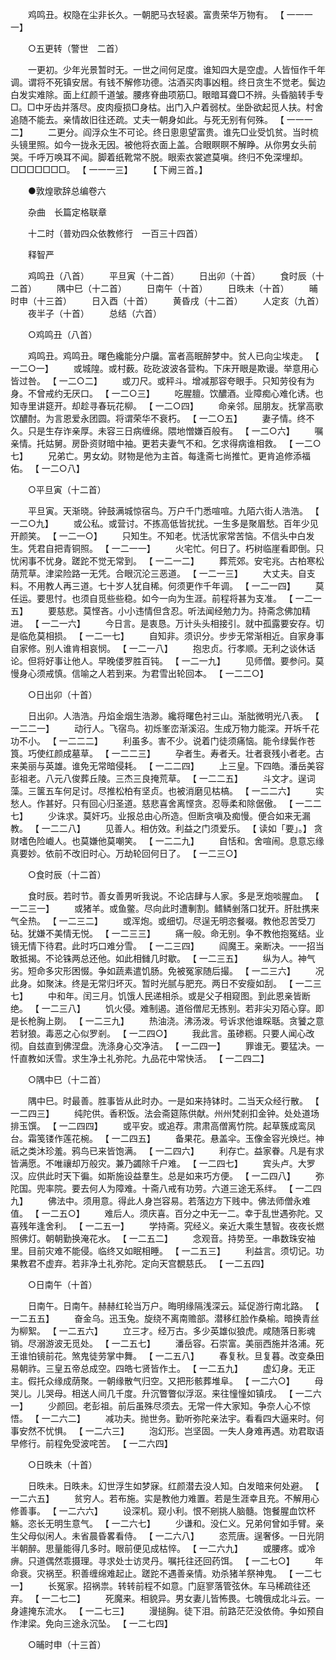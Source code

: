 <!-- { "loadSidebar": true } -->
　　鸡鸣丑。权隐在尘非长久。一朝肥马衣轻裘。富贵荣华万物有。 【 一一一一】 


　　○五更转（警世　二首） 

　　一更初。少年光景暂时无。一世之间何足度。谁知四大是空虚。人皆恒作千年调。谓将不死镇安居。有钱不解修功德。沽酒买肉事凶粗。终日贪生不觉老。鬓边白发实难除。面上红颜千道皱。腰疼脊曲项筋□。眼暗耳聋□不辨。头昏脑转手专□。□中牙齿并落尽。皮肉瘦损□身枯。出门入户着弱杖。坐卧欲起觅人扶。村舍追随不能去。亲情故旧往还疏。丈夫一朝身如此。与死无别有何殊。 【 一一一二】 
　　二更分。阎浮众生不可论。终日悤悤望富贵。谁先□业受饥贫。当时梳头镜里照。如今一拢永无因。被他将衣面上盖。合眼瞑瞑不解睁。从你男女头前哭。千呼万唤耳不闻。脚着纸靴常不脱。眼索衣裳遮莫嗔。终归不免深埋却。□□□□□□□。 【 一一一三】 
　　【 下阙三首。】 

　　●敦煌歌辞总编卷六 

　　杂曲　长篇定格联章 

　　十二时（普劝四众依教修行　一百三十四首） 

　　释智严 

　　鸡鸣丑（八首） 
　　平旦寅（十二首） 
　　日出卯（十首） 
　　食时辰（十二首） 
　　隅中巳（十二首） 
　　日南午（十首） 
　　日昳未（十首） 
　　晡时申（十三首） 
　　日入酉（十首） 
　　黄昏戌（十二首） 
　　人定亥（九首） 
　　夜半子（十首） 
　　总结（六首） 

　　○鸡鸣丑（八首） 

　　鸡鸣丑。鸡鸣丑。曙色纔能分户牖。富者高眠醉梦中。贫人已向尘埃走。 【 一二○一】 
　　或城隍。或村薮。矻矻波波各营构。下床开眼是欺谩。举意用心皆过咎。 【 一二○二】 
　　或刀尺。或秤斗。增减那容夸眼手。只知劳役有为身。不曾戒约无厌口。 【 一二○三】 
　　吃腥膻。饮醲酒。业障痴心难化诱。也知寺里讲筵开。却趁寻春玩花柳。 【 一二○四】 
　　命亲邻。屈朋友。抚掌高歌饮醲酎。为言恩爱永团圆。将谓荣华不衰朽。 【 一二○五】 
　　妻子情。终不久。只是生存诈亲厚。未容三日病缠绵。隈地憎嫌百般有。 【 一二○六】 
　　嘱亲情。托姑舅。房卧资财暗中袖。更若夫妻气不和。乞求得病谁相救。 【 一二○七】 
　　兄弟亡。男女幼。财物是他为主首。每逢斋七尚推忙。更肯追修添福佑。 【 一二○八】 

　　○平旦寅（十二首） 

　　平旦寅。天渐晓。钟鼓满城惊宿鸟。万户千门悉喧喧。九陌六街人浩浩。 【 一二○九】 
　　或公私。或营讨。不拣高低皆扰扰。一生多是聚眉愁。百年少见开颜笑。 【 一二一○】 
　　只知生。不知老。忧活忧家常苦恼。不信头中白发生。凭君自把青铜照。 【 一二一一】 
　　火宅忙。何日了。朽树临崖看即倒。只忧闲事不忧身。蹉跎不觉无常到。 【 一二一二】 
　　葬荒郊。安宅兆。古柏寒松荫荒草。津梁险路一无凭。合眼沉沦三恶道。 【 一二一三】 
　　大丈夫。自支料。不用教人再三道。七十岁人犹自稀。何须更作千年调。 【 一二一四】 
　　莫任运。要思忖。也须自觅些些稳。如今一向为生涯。前程将甚为支准。 【 一二一五】 
　　要慈悲。莫悭吝。小小违情但含忍。听法闻经勉力为。持斋念佛加精进。 【 一二一六】 
　　今日言。是衷恳。万计头头相接引。就中孤露要安存。切是临危莫相损。 【 一二一七】 
　　自知非。须识分。步步无常渐相近。自家身事自家修。别人谁肯相哀悯。 【 一二一八】 
　　抱忠贞。行孝顺。无利之谈休话论。但将好事让他人。早晚偻罗胜百钝。 【 一二一九】 
　　见师僧。要参问。莫慢身心须戒慎。信喻之人若到来。为君雪出轮回本。 【 一二二○】 

　　○日出卯（十首） 

　　日出卯。人浩浩。丹焰金烟生浩渺。纔将曙色衬三山。渐朏微明光八表。 【 一二二一】 
　　动行人。飞宿鸟。初烁峯峦渐溪沼。生成万物力能深。开坼千花功不小。 【 一二二二】 
　　利虽多。害不少。说着门徒须痛恼。能令绿鬓作苍筤。巧使红颜成墓草。 【 一二二三】 
　　孕者生。寿者夭。壮者衰残小者老。古来美丽与英雄。谁免无常暗侵耗。 【 一二二四】 
　　上三皇。下四皓。潘岳美容彭祖老。八元八俊葬丘陵。三杰三良掩荒草。 【 一二二五】 
　　斗文才。逞词藻。三箧五车何足讨。尽推松柏有坚贞。也被消磨见枯槁。 【 一二二六】 
　　实愁人。作甚好。只有回心归圣道。慈悲喜舍离悭贪。忍辱柔和除倨傲。 【 一二二七】 
　　少诛求。莫奸巧。业报总由心所造。但断贪嗔及痴慢。便合如来无漏教。 【 一二二八】 
　　见善人。相仿效。利益之门须爱乐。 【 读如「要」。】 贪财嗜色险巇人。也莫嫌他莫嘲笑。 【 一二二九】 
　　自恬和。舍喧闹。息意忘缘真要妙。依前不改旧时心。万劫轮回何日了。 【 一二三○】 

　　○食时辰（十二首） 

　　食时辰。若时节。善女善男听我说。不论店肆与人家。多是烹炮啖腥血。 【 一二三一】 
　　或猪羊。或鱼鳖。尽向此时遭剸割。鳍鳞剉落口犹开。肝肚携来气全热。 【 一二三二】 
　　或浑炮。或细切。尽逞无明恣餐啜。教他忍苦受刀砧。犹嫌不美情无悦。 【 一二三三】 
　　痛一般。命无别。争不教他抱冤结。业镜无情下待君。此时巧口难分雪。 【 一二三四】 
　　阎魔王。亲断决。一一招当敢抵揭。不论铢两总还他。如此相雠几时歇。 【 一二三五】 
　　纵为人。神气劣。短命多灾形困惙。争如蔬素遣饥肠。免被冤家随后撮。 【 一二三六】 
　　况此身。如聚沫。终是无常归坏灭。暂时光腻与肥充。两日不安瘦如刮。 【 一二三七】 
　　中和年。闰三月。饥饿人民递相杀。或是父子相窥图。到此恩亲皆断绝。 【 一二三八】 
　　饥火侵。难制遏。道俗僧尼无拣别。若非尖刃陌心穿。即是长枪胸上剟。 【 一二三九】 
　　热油浇。沸汤泼。号诉求他谁睬聒。贪饕之意若豺狼。毒恶之心似罗剎。 【 一二四○】 
　　我此言。虽碜粝。只要人闻心改彻。自兹直到佛涅盘。洗涤身心交净洁。 【 一二四一】 
　　罪谁无。要猛决。一忏直教如沃雪。求生净土礼弥陀。九品花中常快活。 【 一二四二】 

　　○隅中巳（十二首） 

　　隅中巳。时最善。胜事皆从此时办。一是如来持钵时。二当天众经行散。 【 一二四三】 
　　纯陀供。香积饭。法会斋筵陈供献。州州梵剎扣金钟。处处道场排玉馔。 【 一二四四】 
　　或平安。或追荐。肃肃高僧离竹院。起草簇成鸾凤台。霜笺镂作莲花椀。 【 一二四五】 
　　备果花。悬盖伞。玉像金容光焕烂。神祇之类沐珍羞。鸦鸟已来皆饱满。 【 一二四六】 
　　利存亡。益家眷。凡是有求皆满愿。不唯禳却万般灾。兼乃蠲除千户难。 【 一二四七】 
　　宾头卢。大罗汉。应供此时天下徧。如斯施设益羣生。总是如来巧方便。 【 一二四八】 
　　弥陀国。兜率院。要去何人为障难。十斋八戒有功劳。六道三途无系绊。 【 一二四九】 
　　佛法中。须用意。得此人身岂容易。若落边方下贱中。佛法师僧永难值。 【 一二五○】 
　　难后人。须庆喜。百分之中无一二。幸于乱世遇弥陀。又喜残年逢舍利。 【 一二五一】 
　　学持斋。究经义。亲近大乘生慧智。夜夜长燃照佛灯。朝朝勤换淹花水。 【 一二五二】 
　　念观音。持势至。一串数珠安袖里。目前灾难不能侵。临终又如眠相睡。 【 一二五三】 
　　利益言。须切记。功果教君不虚弃。若非净土礼弥陀。定向天宫覩慈氏。 【 一二五四】 

　　○日南午（十首） 

　　日南午。日南午。赫赫红轮当万户。晦明缘隔浅深云。延促游行南北路。 【 一二五五】 
　　奋金乌。迅玉兔。旋绕不离南赡部。潜移红脸作桑榆。暗换青丝为柳絮。 【 一二五六】 
　　立三才。经万古。多少英雄似狼虎。咸随落日影魂销。尽溺游波无觅处。 【 一二五七】 
　　潘岳容。石崇富。美丽西施并洛浦。死王谁怕镜前花。煞鬼徒劳掌中舞。 【 一二五八】 
　　春复秋。旦复暮。改变桑田易朝祚。三皇五帝总成空。四皓七贤皆作土。 【 一二五九】 
　　虚幻身。无正主。假托众缘成荫聚。一朝缘散气归空。又把形骸葬堆阜。 【 一二六○】 
　　母哭儿。儿哭母。相送人间几千度。升沉瞥瞥似浮沤。来往憧憧如镇戌。 【 一二六一】 
　　少颜回。老彭祖。前后虽殊尽须去。无常一件大家知。争奈人心不惊悟。 【 一二六二】 
　　减功夫。抛世务。勤听弥陀亲法宇。看看四大逼来时。何事安然不忧惧。 【 一二六三】 
　　泡幻形。岂坚固。一失人身难再遇。劝君取语早修行。前程免受波咤苦。 【 一二六四】 

　　○日昳未（十首） 

　　日昳未。日昳未。幻世浮生如梦寐。红颜潜去没人知。白发暗来何处避。 【 一二六五】 
　　贫穷人。若布施。实是教他力难置。若是生涯幸且充。不解用心修善事。 【 一二六六】 
　　设深机。窥小利。恨不剜挑人脑髓。饱餐腥血饮杯觞。恣长无明生意气。 【 一二六七】 
　　少谦和。没仁义。兄弟何曾如手臂。亲生父母似闲人。未省晨昏畧看侍。 【 一二六八】 
　　恣荒唐。逞奢侈。一日光阴半朝醉。思量能得几多时。眼前便见成枯悴。 【 一二六九】 
　　或腰疼。或冷痹。只道偶然乖摄理。寻求处士访灵丹。嘱托往还回药饵。 【 一二七○】 
　　年命衰。灾祸至。积善缠绵难起止。蹉跎不遇善亲情。劝杀猪羊祭神鬼。 【 一二七一】 
　　长冤家。招祸祟。转转前程不如意。门庭寥落管弦休。车马稀疏往还弃。 【 一二七二】 
　　死魔来。相貌异。男女妻儿皆怖畏。七魄俄成北斗云。一身遽掩东流水。 【 一二七三】 
　　漫搥胸。徒下泪。前路茫茫没依倚。争如预自作津梁。免向三途永沉坠。 【 一二七四】 

　　○晡时申（十三首） 

